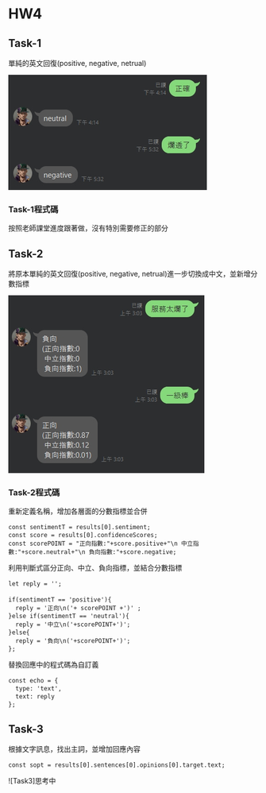 # HW4 #


## Task-1 ##

單純的英文回復(positive, negative, netrual)

![Task1](https://github.com/emeraldChung/LAT/blob/main/Homework4/task1.jpg)



### Task-1程式碼 ###

按照老師課堂進度跟著做，沒有特別需要修正的部分



## Task-2 ##

將原本單純的英文回復(positive, negative, netrual)進一步切換成中文，並新增分數指標

![Task2](https://github.com/emeraldChung/LAT/blob/main/Homework4/task2.jpg)



### Task-2程式碼 ###

重新定義名稱，增加各層面的分數指標並合併

    const sentimentT = results[0].sentiment;
    const score = results[0].confidenceScores;
    const scorePOINT = "正向指數:"+score.positive+"\n 中立指數:"+score.neutral+"\n 負向指數:"+score.negative;
    
利用判斷式區分正向、中立、負向指標，並結合分數指標

    let reply = '';

    if(sentimentT == 'positive'){
      reply = '正向\n('+ scorePOINT +')' ;
    }else if(sentimentT == 'neutral'){
      reply = '中立\n('+scorePOINT+')';
    }else{
      reply = '負向\n('+scorePOINT+')';
    };
   
   
替換回應中的程式碼為自訂義

    const echo = {
      type: 'text',
      text: reply
    };
    
    

## Task-3 ##

根據文字訊息，找出主詞，並增加回應內容
    
    const sopt = results[0].sentences[0].opinions[0].target.text;
    
    
    

![Task3]思考中


